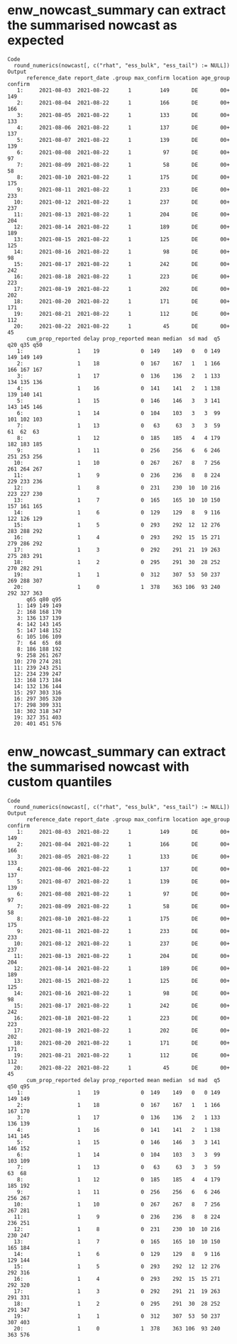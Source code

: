 # enw_nowcast_summary can extract the summarised nowcast as expected

    Code
      round_numerics(nowcast[, c("rhat", "ess_bulk", "ess_tail") := NULL])
    Output
          reference_date report_date .group max_confirm location age_group confirm
       1:     2021-08-03  2021-08-22      1         149       DE       00+     149
       2:     2021-08-04  2021-08-22      1         166       DE       00+     166
       3:     2021-08-05  2021-08-22      1         133       DE       00+     133
       4:     2021-08-06  2021-08-22      1         137       DE       00+     137
       5:     2021-08-07  2021-08-22      1         139       DE       00+     139
       6:     2021-08-08  2021-08-22      1          97       DE       00+      97
       7:     2021-08-09  2021-08-22      1          58       DE       00+      58
       8:     2021-08-10  2021-08-22      1         175       DE       00+     175
       9:     2021-08-11  2021-08-22      1         233       DE       00+     233
      10:     2021-08-12  2021-08-22      1         237       DE       00+     237
      11:     2021-08-13  2021-08-22      1         204       DE       00+     204
      12:     2021-08-14  2021-08-22      1         189       DE       00+     189
      13:     2021-08-15  2021-08-22      1         125       DE       00+     125
      14:     2021-08-16  2021-08-22      1          98       DE       00+      98
      15:     2021-08-17  2021-08-22      1         242       DE       00+     242
      16:     2021-08-18  2021-08-22      1         223       DE       00+     223
      17:     2021-08-19  2021-08-22      1         202       DE       00+     202
      18:     2021-08-20  2021-08-22      1         171       DE       00+     171
      19:     2021-08-21  2021-08-22      1         112       DE       00+     112
      20:     2021-08-22  2021-08-22      1          45       DE       00+      45
          cum_prop_reported delay prop_reported mean median  sd mad  q5 q20 q35 q50
       1:                 1    19             0  149    149   0   0 149 149 149 149
       2:                 1    18             0  167    167   1   1 166 166 167 167
       3:                 1    17             0  136    136   2   1 133 134 135 136
       4:                 1    16             0  141    141   2   1 138 139 140 141
       5:                 1    15             0  146    146   3   3 141 143 145 146
       6:                 1    14             0  104    103   3   3  99 101 102 103
       7:                 1    13             0   63     63   3   3  59  61  62  63
       8:                 1    12             0  185    185   4   4 179 182 183 185
       9:                 1    11             0  256    256   6   6 246 251 253 256
      10:                 1    10             0  267    267   8   7 256 261 264 267
      11:                 1     9             0  236    236   8   8 224 229 233 236
      12:                 1     8             0  231    230  10  10 216 223 227 230
      13:                 1     7             0  165    165  10  10 150 157 161 165
      14:                 1     6             0  129    129   8   9 116 122 126 129
      15:                 1     5             0  293    292  12  12 276 283 288 292
      16:                 1     4             0  293    292  15  15 271 279 286 292
      17:                 1     3             0  292    291  21  19 263 275 283 291
      18:                 1     2             0  295    291  30  28 252 270 282 291
      19:                 1     1             0  312    307  53  50 237 269 288 307
      20:                 1     0             1  378    363 106  93 240 292 327 363
          q65 q80 q95
       1: 149 149 149
       2: 168 168 170
       3: 136 137 139
       4: 142 143 145
       5: 147 148 152
       6: 105 106 109
       7:  64  65  68
       8: 186 188 192
       9: 258 261 267
      10: 270 274 281
      11: 239 243 251
      12: 234 239 247
      13: 168 173 184
      14: 132 136 144
      15: 297 303 316
      16: 297 305 320
      17: 298 309 331
      18: 302 318 347
      19: 327 351 403
      20: 401 451 576

# enw_nowcast_summary can extract the summarised nowcast with custom quantiles

    Code
      round_numerics(nowcast[, c("rhat", "ess_bulk", "ess_tail") := NULL])
    Output
          reference_date report_date .group max_confirm location age_group confirm
       1:     2021-08-03  2021-08-22      1         149       DE       00+     149
       2:     2021-08-04  2021-08-22      1         166       DE       00+     166
       3:     2021-08-05  2021-08-22      1         133       DE       00+     133
       4:     2021-08-06  2021-08-22      1         137       DE       00+     137
       5:     2021-08-07  2021-08-22      1         139       DE       00+     139
       6:     2021-08-08  2021-08-22      1          97       DE       00+      97
       7:     2021-08-09  2021-08-22      1          58       DE       00+      58
       8:     2021-08-10  2021-08-22      1         175       DE       00+     175
       9:     2021-08-11  2021-08-22      1         233       DE       00+     233
      10:     2021-08-12  2021-08-22      1         237       DE       00+     237
      11:     2021-08-13  2021-08-22      1         204       DE       00+     204
      12:     2021-08-14  2021-08-22      1         189       DE       00+     189
      13:     2021-08-15  2021-08-22      1         125       DE       00+     125
      14:     2021-08-16  2021-08-22      1          98       DE       00+      98
      15:     2021-08-17  2021-08-22      1         242       DE       00+     242
      16:     2021-08-18  2021-08-22      1         223       DE       00+     223
      17:     2021-08-19  2021-08-22      1         202       DE       00+     202
      18:     2021-08-20  2021-08-22      1         171       DE       00+     171
      19:     2021-08-21  2021-08-22      1         112       DE       00+     112
      20:     2021-08-22  2021-08-22      1          45       DE       00+      45
          cum_prop_reported delay prop_reported mean median  sd mad  q5 q50 q95
       1:                 1    19             0  149    149   0   0 149 149 149
       2:                 1    18             0  167    167   1   1 166 167 170
       3:                 1    17             0  136    136   2   1 133 136 139
       4:                 1    16             0  141    141   2   1 138 141 145
       5:                 1    15             0  146    146   3   3 141 146 152
       6:                 1    14             0  104    103   3   3  99 103 109
       7:                 1    13             0   63     63   3   3  59  63  68
       8:                 1    12             0  185    185   4   4 179 185 192
       9:                 1    11             0  256    256   6   6 246 256 267
      10:                 1    10             0  267    267   8   7 256 267 281
      11:                 1     9             0  236    236   8   8 224 236 251
      12:                 1     8             0  231    230  10  10 216 230 247
      13:                 1     7             0  165    165  10  10 150 165 184
      14:                 1     6             0  129    129   8   9 116 129 144
      15:                 1     5             0  293    292  12  12 276 292 316
      16:                 1     4             0  293    292  15  15 271 292 320
      17:                 1     3             0  292    291  21  19 263 291 331
      18:                 1     2             0  295    291  30  28 252 291 347
      19:                 1     1             0  312    307  53  50 237 307 403
      20:                 1     0             1  378    363 106  93 240 363 576

